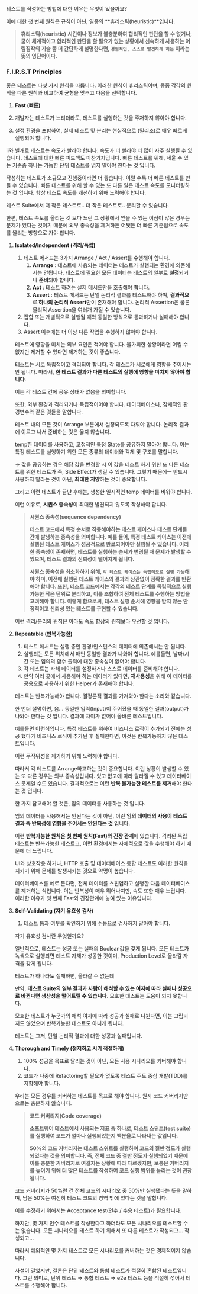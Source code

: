 테스트를 작성하는 방법에 대한 이유는 무엇이 있을까요?

이에 대한 첫 번째 원칙은 규칙이 아닌, 일종의 **휴리스틱(heuristic)**입니다.

> **휴리스틱(heuristic)**
**시간이나 정보가 불충분하여 합리적인 판단을 할 수 없거나, 굳이 체계적이고 합리적인 판단을 할 필요가 없는 상황에서 신속하게 사용하는 어림짐작의 기술
좀 더 간단하게 설명한다면, `경험적인, 스스로 발견하게 하는`** **이라는 뜻의 영단어이다.**
> 

### F.I.R.S.T Principles

좋은 테스트는 다섯 가지 원칙을 따릅니다. 이러한 원칙이 휴리스틱이며, 종종 각각의 원칙을 다른 원칙과 비교하여 균형을 맞추고 다음을 선택합니다.

1. **Fast (빠른)**

1. 개발자는 테스트가 느리더라도, 테스트를 실행하는 것을 주저하지 않아야 합니다.
2. 설정 환경을 포함하여, 실제 테스트 및 분리는 현실적으로 (밀리초)로 매우 빠르게 실행되야 합니다.

ii와 별개로 테스트는 속도가 빨라야 합니다. 속도가 더 빨라야 더 많이 자주 실행될 수 있습니다. 테스트에 대한 빠른 피드백도 마찬가지입니다. 빠른 테스트를 위해, 세울 수 있는 기준중 하나는 가능한 단위 테스트를 넘지 말아야 한다는 것 입니다.

작성하는 테스트가 소규모고 진행중이라면 더 좋습니다. 이럴 수록 더 빠른 테스트를 만들 수 있습니다. 빠른 테스트를 위해 할 수 있는 또 다른 일은 테스트 속도를 모니터링하는 것 입니다. 항상 테스트 속도를 개선하기 위해 노력해야 합니다.

테스트 Suite에서 더 작은 테스트로.. 더 작은 테스트로.. 분리할 수 있습니다.

한편, 테스트 속도를 올리는 것 보다 느린 그 상황에서 얻을 수 있는 이점이 많은 경우는 문제가 있다는 것이기 때문에 외부 종속성을 제거하든 어쨋든 더 빠른 기준점으로 속도를 올리는 방향으로 가야 합니다.

1. **Isolated/Independent (격리/독립)**
    1. 테스트 메서드는 3가지 Arrange / Act / Assert를 수행해야 합니다.
        1. **Arrange** : 테스트에 사용되는 데이터는 테스트가 실행되는 환경에 의존해서는 안됩니다. 테스트에 필요한 모든 데이터는 테스트의 일부로 **설정**되거나 **준비**되야 합니다.
        2. **Act** : 테스트 하려는 실제 메서드만을 호출해야 합니다.
        3. **Assert** : 테스트 메서드는 단일 논리적 결과를 테스트해야 하며, **결과적으로 하나의 논리적 Assert**만이 존재해야 합니다. 논리적 Assertion은 물론 물리적 Assertion을 여러개 가질 수 있습니다.
    2. 집합 또는 개별적으로 실행될 때와 동일한 방식으로 통과하거나 실패해야 합니다.
    3. Assert 이후에는 더 이상 다른 작업을 수행하지 않아야 합니다.
    
    테스트에 영향을 미치는 외부 요인은 적어야 합니다. 불가피한 상황이라면 어쩔 수 없지만 제거할 수 있다면 제거하는 것이 좋습니다.
    
    테스트는 서로 독립적이고 격리되야 합니다. 각 테스트가 서로에게 영향을 주어서는 안 됩니다. 따라서, **한 테스트 결과가 다른 테스트의 실행에 영향을 미치지 않아야 합니다**.
    
    이는 각 테스트 간에 공유 상태가 없음을 의미합니다.
    
    또한, 외부 환경과 격리되거나 독립적이어야 합니다. 데이터베이스나, 잠재적인 환경변수와 같은 것들을 말합니다.
    
    테스트 내의 모든 것이 Arrange 부분에서 설정되도록 다뤄야 합니다. 논리적 결과에 이르고 나서 준비하는 것은 옳지 않습니다.
    
    temp한 데이터를 사용하고, 고정적인 특정 State를 공유하지 말아야 합니다. 이는 특정 테스트를 실행하기 위한 모든 종류의 데이터와 객체 및 구조를 말합니다.
    
    ⇒ 값을 공유하는 경우 해당 값을 변경할 시 이 값을 테스트 하기 위한 또 다른 테스트를 위한 테스트가 즉, Side Effect가 생길 수 있습니다. 그렇기 때문에ㅡ 반드시 사용하지 말라는 것이 아닌, **최대한 지양**하는 것이 중요합니다.
    
    그리고 이런 테스트가 끝난 후에는, 생성한 일시적인 temp 데이터를 비워야 합니다.
    
    이런 이유로, **시퀀스 종속성**이 최대한 발견되지 않도록 작성해야 합니다.
    
    > **시퀀스 종속성(sequence dependency)**
    > 
    > 
    > **테스트 코드에서 특정 순서로 작동해야하는 테스트 케이스나 테스트 단계들 간에 발생하는 종속성을 의미합니다. 예를 들어, 특정 테스트 케이스는 이전에 실행된 테스트 케이스가 성공적으로 완료되어야만 실행될 수 있습니다. 이러한 종속성이 존재하면, 테스트를 실행하는 순서가 변경될 때 문제가 발생할 수 있으며, 테스트 결과의 신뢰성이 떨어지게 됩니다.**
    > 
    > **시퀀스 종속성을 최소화하기 위해, `각 테스트 케이스는 독립적으로 실행 가능`해야 하며, 이전에 실행된 테스트 케이스의 결과와 상관없이 정확한 결과를 반환해야 합니다. 또한, 테스트 코드에서는 각각의 테스트 단계를 독립적으로 실행 가능한 작은 단위로 분리하고, 이를 조합하여 전체 테스트를 수행하는 방법을 고려해야 합니다. 이렇게 함으로써, 테스트 실행 순서에 영향을 받지 않는 안정적이고 신뢰성 있는 테스트를 구현할 수 있습니다.**
    > 
    
    이런 격리/분리의 원칙은 아마도 속도 향상의 원칙보다 우선할 것 입니다.
    
2. **Repeatable (반복가능한)**
    
    
    1. 테스트 메서드는 실행 중인 환경/인스턴스의 데이터에 의존해서는 안 됩니다.
    2. 실행되는 모든 위치에서 매번 동일한 결과가 나와야 합니다. 예를들면, 날짜/시간 또는 임의의 함수 출력에 대한 종속성이 없어야 합니다.
    3. 각 테스트는 자체 데이터를 설정하거나 스스로 데이터를 준비해야 합니다.
    4. 만약 여러 곳에서 사용해야 하는 데이터가 있다면, **재사용성**을 위해 이 데이터를 공용으로 사용하기 위한 Helper가 존재해야 합니다.
    
    테스트는 반복가능해야 합니다. 결정론적 결과를 가져와야 한다는 소리와 같습니다.
    
    한 번더 설명하면, 음… 동일한 입력(Input)이 주어졌을 때 동일한 결과(output)가 나와야 한다는 것 입니다. 결과에 차이가 없어야 올바른 테스트입니다.
    
    예를들면 이런식입니다. 특정 테스트를 위하여 비즈니스 로직이 추가되기 전에는 성공 했다가 비즈니스 로직이 추가된 후 실패한다면, 이것은 반복가능하지 않은 테스트입니다.
    
    이런 무작위성을 제거하기 위해 노력해야 합니다.
    
    따라서 각 테스트를 Arrange하고하는 것이 중요합니다. 이런 상황이 발생할 수 있는 또 다른 경우는 외부 종속성입니다. 있고 없고에 따라 달라질 수 있고 데이터베이스 문제일 수도 있습니다. 결과적으로는 이런 **반복 불가능한 테스트를 제거**해야 한다는 것 입니다.
    
    한 가지 참고해야 할 것은, 임의 데이터를 사용하는 것 입니다.
    
    임의 데이터를 사용해서는 안된다는 것이 아닌, 이런 **임의 데이터의 사용이 테스트 결과 즉 반복성에 영향을 주어서는 안된다는 것** 입니다.
    
    이런 **반복가능한 원칙은 첫 번째 원칙(Fast)와 긴장 관계**에 있습니다. 격리된 독립 테스트는 반복가능한 테스트고, 이런 환경에서는 자체적으로 값을 수행해야 하기 때문에 더 느립니다.
    
    UI와 상호작용 하거나, HTTP 호출 및 데이터베이스 통합 테스트도 이러한 원칙을 지키기 위해 문제를 발생시키는 것으로 악명이 높습니다.
    
    데이터베이스를 예로 든다면, 전체 데이터를 스핀업하고 실행한 다음 데이터베이스를 제거하는 식입니다. 이는 반복성이 매우 뛰어나지만, 속도 또한 매우 느립니다. 이러한 이유가 첫 번째 Fast와 긴장관계에 놓여 있는 이유입니다.
    
3. **Self-Validating (자기 유효성 검사)**
    
    
    1. 테스트 통과 여부를 확인하기 위해 수동으로 검사하지 말아야 합니다.
    
    자기 유효성 검사란 무엇일까요?
    
    일반적으로, 테스트는 성공 또는 실패의 Boolean값을 갖게 됩니다. 모든 테스트가 녹색으로 실행되면 테스트 자체가 성공한 것이며, Production Level로 올라갈 자격을 갖게 됩니다.
    
    테스트가 하나라도 실패하면, 올라갈 수 없는데
    
    만약, **테스트 Suite의 일부 결과가 사람이 해석할 수 있는 여지에 따라 실패나 성공으로 바뀐다면 생산성을 떨어트릴 수 있습니다**. 모호한 테스트는 도움이 되지 못합니다.
    
    모호한 테스트가 누군가의 해석 여지에 따라 성공과 실패로 나뉜다면, 이는 고립되지도 않았으며 반복가능한 테스트도 아니게 됩니다. 
    
    테스트는 그저, 단일 논리적 결과에 대한 성공과 실패입니다.
    
4. **Thorough and Timely (철저하고 시기 적절하게)**
    
    
    1. 100% 성공을 목표로 달리는 것이 아닌, 모든 사용 시나리오를 커버해야 합니다.
    2. 코드가 나중에 Refactoring할 필요가 없도록 테스트 주도 중심 개발(TDD)를 지향해야 합니다.
    
    우리는 모든 경우를 커버하는 테스트를 목표로 해야 합니다. 원시 코드 커버리지만으로는 충분하지 않습니다.
    
    > **코드 커버리지(Code coverage)**
    > 
    > 
    > **소프트웨어 테스트에서 사용되는 지표 중 하나로, 테스트 스위트(test suite)를 실행하여 코드가 얼마나 실행되었는지 백분율로 나타내는 값입니다.**
    > 
    > **50%의 코드 커버리지는 테스트 스위트를 실행하여 코드의 절반 정도가 실행되었다는 것을 의미합니다. 즉, 전체 코드 중 절반 정도가 실행되었기 때문에 이를 충분한 커버리지로 여길지는 상황에 따라 다르겠지만, 보통은 커버리지를 높이기 위해 더 많은 테스트를 작성하여 코드 실행 범위를 늘리는 것이 권장됩니다.**
    > 
    
    코드 커버리지가 50%란 건 전체 코드의 시나리오 중 50%만 실행됐다는 뜻을 말하며, 남은 50%는 여전히 테스트 코드의 영역 밖에 있다는 것을 말합니다.
    
    이를 수정하기 위해서는 Acceptance test(인수 / 수용 테스트)가 필요합니다.
    
    하지만, 몇 가지 인수 테스트를 작성한다고 하더라도 모든 시나리오를 테스트할 수는 없습니다. 모든 시나리오를 테스트 하기 위해서 또 다른 테스트가 작성되고… 작성되고…
    
    따라서 예외적인 몇 가지 테스트로 모든 시나리오를 커버하는 것은 경제적이지 않습니다.
    
    사설이 길었지만, 결론은 단위 테스트와 통합 테스트가 적절히 혼합된 테스트입니다. 그런 의미로, 단위 테스트 ⇒ 통합 테스트 ⇒ e2e 테스트 등을 적절히 섞어서 테스트를 수행해야 합니다.